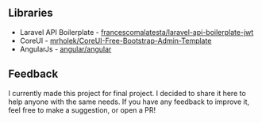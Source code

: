 ## Libraries

* Laravel API Boilerplate - [francescomalatesta/laravel-api-boilerplate-jwt](https://github.com/francescomalatesta/laravel-api-boilerplate-jwt)
* CoreUI - [mrholek/CoreUI-Free-Bootstrap-Admin-Template](https://github.com/mrholek/CoreUI-Free-Bootstrap-Admin-Template)
* AngularJs - [angular/angular](https://github.com/angular/angular)

## Feedback

I currently made this project for final project. I decided to share it here to help anyone with the same needs. If you have any feedback to improve it, feel free to make a suggestion, or open a PR!
